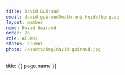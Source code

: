 ```yaml
---
title: David Guiraud
email: david.guiraud@math.uni-heidelberg.de
layout: member
name: David Guiraud
order: 26
role: Alumni
status: alumni
photo: /assets/img/david-guiraud.jpg
---
```



title: {{ page.name }}